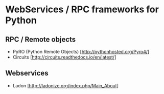 # WebServices / RPC frameworks for Python

## RPC / Remote objects
- PyRO (Python Remote Objects)
  [http://pythonhosted.org/Pyro4/]
- Circuits
  [http://circuits.readthedocs.io/en/latest/]

## Webservices
- Ladon
  [http://ladonize.org/index.php/Main_About]
